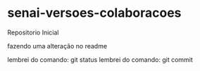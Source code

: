 # senai-versoes-colaboracoes
Repositorio Inicial

fazendo uma alteração no readme


lembrei do comando: git status
lembrei do comando: git commit
